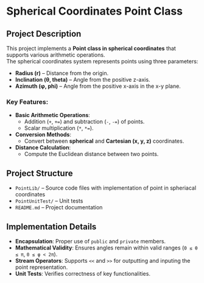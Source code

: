 # Spherical Coordinates Point Class

## Project Description
This project implements a **Point class in spherical coordinates** that supports various arithmetic operations.  
The spherical coordinates system represents points using three parameters:
- **Radius (r)** – Distance from the origin.
- **Inclination (θ, theta)** – Angle from the positive z-axis.
- **Azimuth (φ, phi)** – Angle from the positive x-axis in the x-y plane.

### Key Features:
- **Basic Arithmetic Operations**:
  - Addition (`+`, `+=`) and subtraction (`-`, `-=`) of points.
  - Scalar multiplication (`*`, `*=`).
- **Conversion Methods**:
  - Convert between **spherical** and **Cartesian (x, y, z)** coordinates.
- **Distance Calculation**:
  - Compute the Euclidean distance between two points.
  
## Project Structure
- `PointLib/` – Source code files with implementation of point in spheriacal coordinates
- `PointUnitTest/` – Unit tests
- `README.md` – Project documentation

## Implementation Details
- **Encapsulation**: Proper use of `public` and `private` members.
- **Mathematical Validity**: Ensures angles remain within valid ranges (`0 ≤ θ ≤ π`, `0 ≤ φ < 2π`).
- **Stream Operators**: Supports `<<` and `>>` for outputting and inputing the point representation.
- **Unit Tests**: Verifies correctness of key functionalities.
